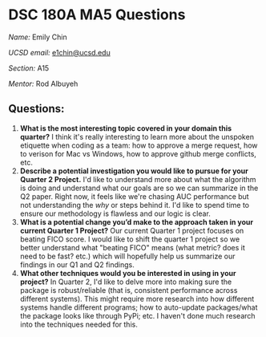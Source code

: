 # DSC 180A MA5 Questions
*Name:* Emily Chin

*UCSD email:* e1chin@ucsd.edu

*Section:* A15

*Mentor:* Rod Albuyeh

## Questions:
1. **What is the most interesting topic covered in your domain this quarter?** I think it's really interesting to learn more about the unspoken etiquette when coding as a team: how to approve a merge request, how to verison for Mac vs Windows, how to approve github merge conflicts, etc.
2. **Describe a potential investigation you would like to pursue for your Quarter 2 Project.** I'd like to understand more about what the algorithm is doing and understand what our goals are so we can summarize in the Q2 paper. Right now, it feels like we're chasing AUC performance but not understanding the _why_ or steps behind it. I'd like to spend time to ensure our methodology is flawless and our logic is clear.
3. **What is a potential change you’d make to the approach taken in your current Quarter 1 Project?** Our current Quarter 1 project focuses on beating FICO score. I would like to shift the quarter 1 project so we better understand what "beating FICO" means (what metric? does it need to be fast? etc.) which will hopefully help us summarize our findings in our Q1 and Q2 findings.
4. **What other techniques would you be interested in using in your project?** In Quarter 2, I'd like to delve more into making sure the package is robust/reliable (that is, consistent performance across different systems). This might require more research into how different systems handle different programs; how to auto-update packages/what the package looks like through PyPi; etc. I haven't done much research into the techniques needed for this.
